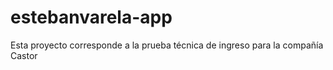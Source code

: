 # estebanvarela-app
Esta proyecto corresponde a la prueba técnica de ingreso para la compañía Castor 
